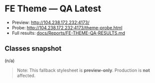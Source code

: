 # FE Theme — QA Latest

- Preview: http://104.238.172.232:4173/
- Probe: http://104.238.172.232:4173/theme-probe.html
- Full results: [docs/Reports/FE-THEME-QA-RESULTS.md](docs/Reports/FE-THEME-QA-RESULTS.md)

## Classes snapshot
(n/a)

> Note: This fallback stylesheet is **preview-only**. Production is **not** affected.
